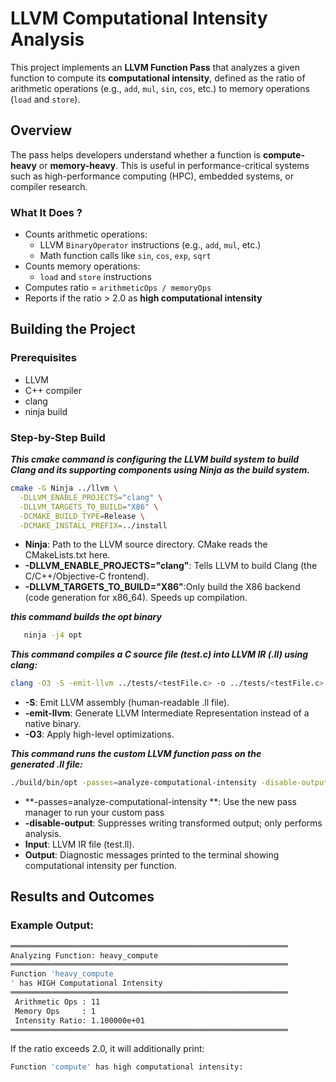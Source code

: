 # LLVM Computational Intensity Analysis

This project implements an **LLVM Function Pass** that analyzes a given function to compute its **computational intensity**, defined as the ratio of arithmetic operations (e.g., `add`, `mul`, `sin`, `cos`, etc.) to memory operations (`load` and `store`).

## Overview

The pass helps developers understand whether a function is **compute-heavy** or **memory-heavy**. This is useful in performance-critical systems such as high-performance computing (HPC), embedded systems, or compiler research.

### What It Does ?

- Counts arithmetic operations:
  - LLVM `BinaryOperator` instructions (e.g., `add`, `mul`, etc.)
  - Math function calls like `sin`, `cos`, `exp`, `sqrt`
- Counts memory operations:
  - `load` and `store` instructions
- Computes ratio = `arithmeticOps / memoryOps`
- Reports if the ratio > 2.0 as **high computational intensity**

## Building the Project
### Prerequisites
- LLVM 
- C++ compiler
- clang
- ninja build 

### Step-by-Step Build
***This cmake command is configuring the LLVM build system to build Clang and its supporting components using Ninja as the build system.***
```bash
cmake -G Ninja ../llvm \
  -DLLVM_ENABLE_PROJECTS="clang" \
  -DLLVM_TARGETS_TO_BUILD="X86" \
  -DCMAKE_BUILD_TYPE=Release \
  -DCMAKE_INSTALL_PREFIX=../install
```
- **Ninja**: Path to the LLVM source directory. CMake reads the CMakeLists.txt here. 
- **-DLLVM_ENABLE_PROJECTS="clang"**: Tells LLVM to build Clang (the C/C++/Objective-C frontend).
- **-DLLVM_TARGETS_TO_BUILD="X86"**:Only build the X86 backend (code generation for x86_64). Speeds up compilation.

***this command builds the opt binary***
```bash
   ninja -j4 opt
```


***This command compiles a C source file (test.c) into LLVM IR (.ll) using clang:***
```bash
clang -O3 -S -emit-llvm ../tests/<testFile.c> -o ../tests/<testFile.c>.ll
```
- **-S**: Emit LLVM assembly (human-readable .ll file).
- **-emit-llvm**: Generate LLVM Intermediate Representation instead of a native binary.
- **-O3**: Apply high-level optimizations.



***This command runs the custom LLVM function pass on the generated .ll file:***
```bash
./build/bin/opt -passes=analyze-computational-intensity -disable-output < tests/clear_array.ll
```
- **-passes=analyze-computational-intensity **: Use the new pass manager to run your custom pass
- **-disable-output**: Suppresses writing transformed output; only performs analysis.
- **Input**: LLVM IR file (test.ll).
- **Output**: Diagnostic messages printed to the terminal showing computational intensity per function.

## Results and Outcomes

### Example Output:
```bash
══════════════════════════════════════════════════════════════
Analyzing Function: heavy_compute       
══════════════════════════════════════════════════════════════
Function 'heavy_compute
' has HIGH Computational Intensity  
══════════════════════════════════════════════════════════════
 Arithmetic Ops : 11       
 Memory Ops     : 1                                  
 Intensity Ratio: 1.100000e+01
══════════════════════════════════════════════════════════════
```

If the ratio exceeds 2.0, it will additionally print:
```bash
Function 'compute' has high computational intensity:
```


